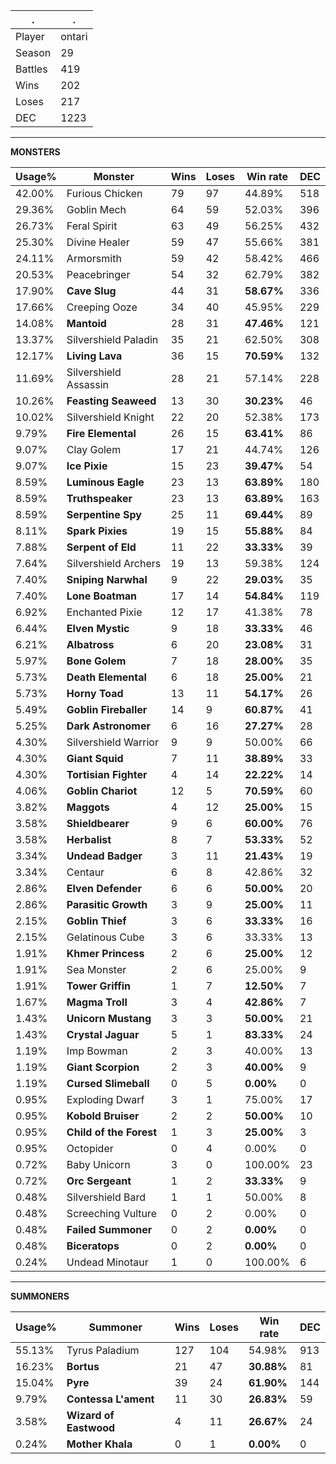 .|.
|-|-
Player|ontari
Season|29
Battles|419
Wins|202
Loses|217
DEC|1223

---
**MONSTERS**

Usage%|Monster|Wins|Loses|Win rate|DEC|
-|-|-|-|-|-|
42.00%|Furious Chicken|79|97|44.89%|518|
29.36%|Goblin Mech|64|59|52.03%|396|
26.73%|Feral Spirit|63|49|56.25%|432|
25.30%|Divine Healer|59|47|55.66%|381|
24.11%|Armorsmith|59|42|58.42%|466|
20.53%|Peacebringer|54|32|62.79%|382|
17.90%|**Cave Slug**|44|31|**58.67%**|336|
17.66%|Creeping Ooze|34|40|45.95%|229|
14.08%|**Mantoid**|28|31|**47.46%**|121|
13.37%|Silvershield Paladin|35|21|62.50%|308|
12.17%|**Living Lava**|36|15|**70.59%**|132|
11.69%|Silvershield Assassin|28|21|57.14%|228|
10.26%|**Feasting Seaweed**|13|30|**30.23%**|46|
10.02%|Silvershield Knight|22|20|52.38%|173|
9.79%|**Fire Elemental**|26|15|**63.41%**|86|
9.07%|Clay Golem|17|21|44.74%|126|
9.07%|**Ice Pixie**|15|23|**39.47%**|54|
8.59%|**Luminous Eagle**|23|13|**63.89%**|180|
8.59%|**Truthspeaker**|23|13|**63.89%**|163|
8.59%|**Serpentine Spy**|25|11|**69.44%**|89|
8.11%|**Spark Pixies**|19|15|**55.88%**|84|
7.88%|**Serpent of Eld**|11|22|**33.33%**|39|
7.64%|Silvershield Archers|19|13|59.38%|124|
7.40%|**Sniping Narwhal**|9|22|**29.03%**|35|
7.40%|**Lone Boatman**|17|14|**54.84%**|119|
6.92%|Enchanted Pixie|12|17|41.38%|78|
6.44%|**Elven Mystic**|9|18|**33.33%**|46|
6.21%|**Albatross**|6|20|**23.08%**|31|
5.97%|**Bone Golem**|7|18|**28.00%**|35|
5.73%|**Death Elemental**|6|18|**25.00%**|21|
5.73%|**Horny Toad**|13|11|**54.17%**|26|
5.49%|**Goblin Fireballer**|14|9|**60.87%**|41|
5.25%|**Dark Astronomer**|6|16|**27.27%**|28|
4.30%|Silvershield Warrior|9|9|50.00%|66|
4.30%|**Giant Squid**|7|11|**38.89%**|33|
4.30%|**Tortisian Fighter**|4|14|**22.22%**|14|
4.06%|**Goblin Chariot**|12|5|**70.59%**|60|
3.82%|**Maggots**|4|12|**25.00%**|15|
3.58%|**Shieldbearer**|9|6|**60.00%**|76|
3.58%|**Herbalist**|8|7|**53.33%**|52|
3.34%|**Undead Badger**|3|11|**21.43%**|19|
3.34%|Centaur|6|8|42.86%|32|
2.86%|**Elven Defender**|6|6|**50.00%**|20|
2.86%|**Parasitic Growth**|3|9|**25.00%**|11|
2.15%|**Goblin Thief**|3|6|**33.33%**|16|
2.15%|Gelatinous Cube|3|6|33.33%|13|
1.91%|**Khmer Princess**|2|6|**25.00%**|12|
1.91%|Sea Monster|2|6|25.00%|9|
1.91%|**Tower Griffin**|1|7|**12.50%**|7|
1.67%|**Magma Troll**|3|4|**42.86%**|7|
1.43%|**Unicorn Mustang**|3|3|**50.00%**|21|
1.43%|**Crystal Jaguar**|5|1|**83.33%**|24|
1.19%|Imp Bowman|2|3|40.00%|13|
1.19%|**Giant Scorpion**|2|3|**40.00%**|9|
1.19%|**Cursed Slimeball**|0|5|**0.00%**|0|
0.95%|Exploding Dwarf|3|1|75.00%|17|
0.95%|**Kobold Bruiser**|2|2|**50.00%**|10|
0.95%|**Child of the Forest**|1|3|**25.00%**|3|
0.95%|Octopider|0|4|0.00%|0|
0.72%|Baby Unicorn|3|0|100.00%|23|
0.72%|**Orc Sergeant**|1|2|**33.33%**|9|
0.48%|Silvershield Bard|1|1|50.00%|8|
0.48%|Screeching Vulture|0|2|0.00%|0|
0.48%|**Failed Summoner**|0|2|**0.00%**|0|
0.48%|**Biceratops**|0|2|**0.00%**|0|
0.24%|Undead Minotaur|1|0|100.00%|6|

---
**SUMMONERS**

Usage%|Summoner|Wins|Loses|Win rate|DEC|
-|-|-|-|-|-|
55.13%|Tyrus Paladium|127|104|54.98%|913|
16.23%|**Bortus**|21|47|**30.88%**|81|
15.04%|**Pyre**|39|24|**61.90%**|144|
9.79%|**Contessa L'ament**|11|30|**26.83%**|59|
3.58%|**Wizard of Eastwood**|4|11|**26.67%**|24|
0.24%|**Mother Khala**|0|1|**0.00%**|0|
